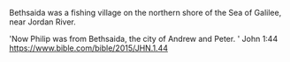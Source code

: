 Bethsaida was a fishing village on the northern shore of the Sea of Galilee, near Jordan River.

'Now Philip was from Bethsaida, the city of Andrew and Peter. '
John 1:44
https://www.bible.com/bible/2015/JHN.1.44